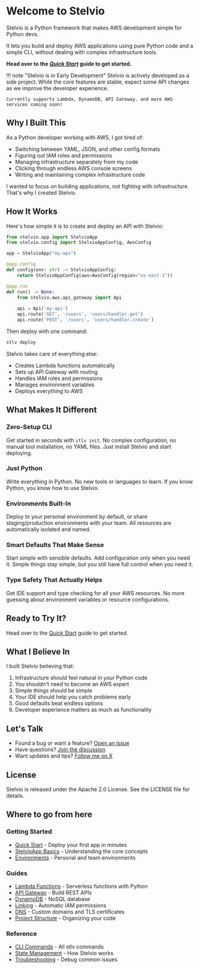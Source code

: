 # Welcome to Stelvio

Stelvio is a Python framework that makes AWS development simple for Python devs. 

It lets you build and deploy AWS applications using pure Python code and a simple CLI, without dealing with complex infrastructure tools.

**Head over to the _[Quick Start](getting-started/quickstart.md)_ guide to get started.**

!!! note "Stelvio is in Early Development"
    Stelvio is actively developed as a side project. While the core features are stable, expect some API changes as we improve the developer experience.
    
    Currently supports Lambda, DynamoDB, API Gateway, and more AWS services coming soon!

## Why I Built This

As a Python developer working with AWS, I got tired of:

- Switching between YAML, JSON, and other config formats
- Figuring out IAM roles and permissions
- Managing infrastructure separately from my code
- Clicking through endless AWS console screens
- Writing and maintaining complex infrastructure code

I wanted to focus on building applications, not fighting with infrastructure. That's 
why I created Stelvio.

## How It Works

Here's how simple it is to create and deploy an API with Stelvio:

```py
from stelvio.app import StelvioApp
from stelvio.config import StelvioAppConfig, AwsConfig

app = StelvioApp("my-api")

@app.config
def config(env: str) -> StelvioAppConfig:
    return StelvioAppConfig(aws=AwsConfig(region="us-east-1"))

@app.run
def run() -> None:
    from stelvio.aws.api_gateway import Api
    
    api = Api('my-api')
    api.route('GET', '/users', 'users/handler.get')
    api.route('POST', '/users', 'users/handler.create')
```

Then deploy with one command:
```bash
stlv deploy
```

Stelvio takes care of everything else:

- Creates Lambda functions automatically
- Sets up API Gateway with routing
- Handles IAM roles and permissions
- Manages environment variables
- Deploys everything to AWS

## What Makes It Different

### Zero-Setup CLI
Get started in seconds with `stlv init`. No complex configuration, no manual tool installation, no YAML files. Just install Stelvio and start deploying.

### Just Python
Write everything in Python. No new tools or languages to learn. If you know Python, you know how to use Stelvio.

### Environments Built-In
Deploy to your personal environment by default, or share staging/production environments with your team. All resources are automatically isolated and named.

### Smart Defaults That Make Sense
Start simple with sensible defaults. Add configuration only when you need it. Simple things stay simple, but you still have full control when you need it.

### Type Safety That Actually Helps
Get IDE support and type checking for all your AWS resources. No more guessing about environment variables or resource configurations.

## Ready to Try It?

Head over to the [Quick Start](getting-started/quickstart.md) guide to get started.

## What I Believe In

I built Stelvio believing that:

1. Infrastructure should feel natural in your Python code
2. You shouldn't need to become an AWS expert
3. Simple things should be simple
4. Your IDE should help you catch problems early
5. Good defaults beat endless options
6. Developer experience matters as much as functionality

## Let's Talk

- Found a bug or want a feature? [Open an issue](https://github.com/michal-stlv/stelvio/issues)
- Have questions? [Join the discussion](https://github.com/michal-stlv/stelvio/discussions)
- Want updates and tips? [Follow me on X](https://x.com/michal_stlv)

## License

Stelvio is released under the Apache 2.0 License. See the LICENSE file for details.

## Where to go from here

### Getting Started

- [Quick Start](getting-started/quickstart.md) - Deploy your first app in minutes
- [StelvioApp Basics](guides/stelvio-app.md) - Understanding the core concepts
- [Environments](guides/environments.md) - Personal and team environments

### Guides

- [Lambda Functions](guides/lambda.md) - Serverless functions with Python
- [API Gateway](guides/api-gateway.md) - Build REST APIs
- [DynamoDB](guides/dynamo-db.md) - NoSQL database
- [Linking](guides/linking.md) - Automatic IAM permissions
- [DNS](guides/dns.md) - Custom domains and TLS certificates
- [Project Structure](guides/project-structure.md) - Organizing your code

### Reference

- [CLI Commands](guides/using-cli.md) - All stlv commands
- [State Management](guides/state-and-infrastructure.md) - How Stelvio works
- [Troubleshooting](guides/troubleshooting.md) - Debug common issues
